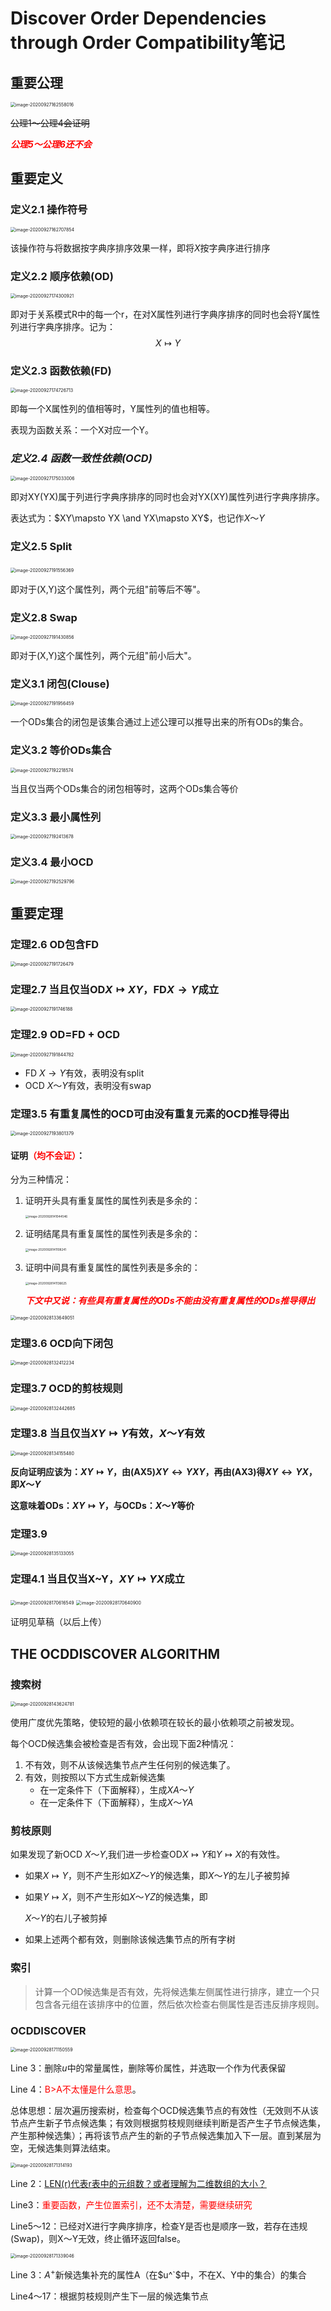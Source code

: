 # Discover Order Dependencies through Order Compatibility笔记

## 重要公理

<img src="/Users/chenjixuan/Library/Application Support/typora-user-images/image-20200927162558016.png" alt="image-20200927162558016" style="zoom:50%;" />

~~公理1～公理4会证明~~

<font color=#FF0000> ***公理5～公理6还不会*** </font>

## 重要定义

### 定义2.1 操作符号

<img src="/Users/chenjixuan/Library/Application Support/typora-user-images/image-20200927162707854.png" alt="image-20200927162707854" style="zoom:50%;" />

该操作符与将数据按字典序排序效果一样，即将$X$按字典序进行排序

### 定义2.2 顺序依赖(OD)

<img src="/Users/chenjixuan/Library/Application Support/typora-user-images/image-20200927174300921.png" alt="image-20200927174300921" style="zoom:50%;" />

即对于关系模式R中的每一个r，在对X属性列进行字典序排序的同时也会将Y属性列进行字典序排序。记为：
$$
X\mapsto Y
$$

### 定义2.3 函数依赖(FD)

<img src="/Users/chenjixuan/Library/Application Support/typora-user-images/image-20200927174726713.png" alt="image-20200927174726713" style="zoom:50%;" />

即每一个X属性列的值相等时，Y属性列的值也相等。

表现为函数关系：一个X对应一个Y。

### ***定义2.4 函数一致性依赖(OCD)***

<img src="/Users/chenjixuan/Library/Application Support/typora-user-images/image-20200927175033006.png" alt="image-20200927175033006" style="zoom:50%;" />

即对XY(YX)属于列进行字典序排序的同时也会对YX(XY)属性列进行字典序排序。

表达式为：$XY\mapsto YX \and YX\mapsto XY$，也记作$X～ Y$

### 定义2.5 Split



​											<img src="/Users/chenjixuan/Library/Application Support/typora-user-images/image-20200927191556369.png" alt="image-20200927191556369" style="zoom:50%;" />		

即对于(X,Y)这个属性列，两个元组"前等后不等"。

### 定义2.8 Swap

<img src="/Users/chenjixuan/Library/Application Support/typora-user-images/image-20200927191430856.png" alt="image-20200927191430856" style="zoom:50%;" />

即对于(X,Y)这个属性列，两个元组"前小后大"。

### 定义3.1 闭包(Clouse)

<img src="/Users/chenjixuan/Library/Application Support/typora-user-images/image-20200927191956459.png" alt="image-20200927191956459" style="zoom:50%;" />

一个ODs集合的闭包是该集合通过上述公理可以推导出来的所有ODs的集合。

### 定义3.2 等价ODs集合

<img src="/Users/chenjixuan/Library/Application Support/typora-user-images/image-20200927192218574.png" alt="image-20200927192218574" style="zoom:50%;" />

当且仅当两个ODs集合的闭包相等时，这两个ODs集合等价

### 定义3.3 最小属性列

<img src="/Users/chenjixuan/Library/Application Support/typora-user-images/image-20200927192413678.png" alt="image-20200927192413678" style="zoom:50%;" />

### 定义3.4 最小OCD

<img src="/Users/chenjixuan/Library/Application Support/typora-user-images/image-20200927192529796.png" alt="image-20200927192529796" style="zoom:50%;" />



## 重要定理

### 定理2.6 OD包含FD

<img src="/Users/chenjixuan/Library/Application Support/typora-user-images/image-20200927191726479.png" alt="image-20200927191726479" style="zoom:50%;" />

### 定理2.7 当且仅当OD$X\mapsto XY$，FD$X\to Y$成立

<img src="/Users/chenjixuan/Library/Application Support/typora-user-images/image-20200927191746188.png" alt="image-20200927191746188" style="zoom:50%;" />

### 定理2.9 OD=FD + OCD

<img src="/Users/chenjixuan/Library/Application Support/typora-user-images/image-20200927191844782.png" alt="image-20200927191844782" style="zoom:50%;" />

- FD $X\to Y$有效，表明没有split
- OCD $X ～ Y$有效，表明没有swap

### 定理3.5 有重复属性的OCD可由没有重复元素的OCD推导得出

<img src="/Users/chenjixuan/Library/Application Support/typora-user-images/image-20200927193801379.png" alt="image-20200927193801379" style="zoom:50%;" />

#### 证明<font color=#FF000>（均不会证）</font>：

分为三种情况：

1. 证明开头具有重复属性的属性列表是多余的：

   <img src="/Users/chenjixuan/Library/Application Support/typora-user-images/image-20200928141044546.png" alt="image-20200928141044546" style="zoom:33%;" />

2. 证明结尾具有重复属性的属性列表是多余的：

   <img src="/Users/chenjixuan/Library/Application Support/typora-user-images/image-20200928141108241.png" alt="image-20200928141108241" style="zoom:33%;" />

3. 证明中间具有重复属性的属性列表是多余的：

   <img src="/Users/chenjixuan/Library/Application Support/typora-user-images/image-20200928141136625.png" alt="image-20200928141136625" style="zoom:33%;" />

   

   <font color=#FF0000>***下文中又说：有些具有重复属性的ODs不能由没有重复属性的ODs推导得出***  </font>   

<img src="/Users/chenjixuan/Library/Application Support/typora-user-images/image-20200928133649051.png" alt="image-20200928133649051" style="zoom:50%;" />



### 定理3.6 OCD向下闭包

<img src="/Users/chenjixuan/Library/Application Support/typora-user-images/image-20200928132412234.png" alt="image-20200928132412234" style="zoom:50%;" />

### 定理3.7 OCD的剪枝规则

<img src="/Users/chenjixuan/Library/Application Support/typora-user-images/image-20200928132442685.png" alt="image-20200928132442685" style="zoom:50%;" />

### 定理3.8 当且仅当$XY \mapsto Y$有效，$X ～ Y$有效

<img src="/Users/chenjixuan/Library/Application Support/typora-user-images/image-20200928134155480.png" alt="image-20200928134155480" style="zoom:50%;" />

**反向证明应该为：$XY \mapsto Y$，由(AX5)$XY\leftrightarrow YXY$，再由(AX3)得$XY \leftrightarrow YX$，即$X ～ Y$**

**这意味着ODs：$XY \mapsto Y$，与OCDs：$X～Y$等价**

### 定理3.9

<img src="/Users/chenjixuan/Library/Application Support/typora-user-images/image-20200928135133055.png" alt="image-20200928135133055" style="zoom:50%;" />

### 定理4.1 当且仅当X~Y，$XY\mapsto YX$成立

​											<img src="/Users/chenjixuan/Library/Application Support/typora-user-images/image-20200928170616549.png" alt="image-20200928170616549" style="zoom:50%;" />											<img src="/Users/chenjixuan/Library/Application Support/typora-user-images/image-20200928170640900.png" alt="image-20200928170640900" style="zoom:50%;" />

证明见草稿（以后上传）

## THE OCDDISCOVER ALGORITHM

### 搜索树

<img src="/Users/chenjixuan/Library/Application Support/typora-user-images/image-20200928143624781.png" alt="image-20200928143624781" style="zoom:50%;" />

使用广度优先策略，使较短的最小依赖项在较长的最小依赖项之前被发现。

每个OCD候选集会被检查是否有效，会出现下面2种情况：

1. 不有效，则不从该候选集节点产生任何别的候选集了。
2. 有效，则按照以下方式生成新候选集
   - 在一定条件下（下面解释），生成$XA ～ Y$
   - 在一定条件下（下面解释），生成$X～YA$

### 剪枝原则

如果发现了新OCD $X～Y$,我们进一步检查OD$X \mapsto Y$和$Y\mapsto X$的有效性。

- 如果$X \mapsto Y$，则不产生形如$XZ～Y$的候选集，即$X～Y$的左儿子被剪掉

- 如果$Y\mapsto X$，则不产生形如$X～YZ$的候选集，即

  $X～Y$的右儿子被剪掉

- 如果上述两个都有效，则删除该候选集节点的所有字树

### 索引

> 计算一个OD候选集是否有效，先将候选集左侧属性进行排序，建立一个只包含各元组在该排序中的位置，然后依次检查右侧属性是否违反排序规则。



### OCDDISCOVER

<img src="/Users/chenjixuan/Library/Application Support/typora-user-images/image-20200928171150559.png" alt="image-20200928171150559" style="zoom:50%;" />

Line 3：删除$u$中的常量属性，删除等价属性，并选取一个作为代表保留

Line 4：<font color=#FF000>B>A不太懂是什么意思</font>。

总体思想：层次遍历搜索树，检查每个OCD候选集节点的有效性（无效则不从该节点产生新子节点候选集；有效则根据剪枝规则继续判断是否产生子节点候选集，产生那种候选集）；再将该节点产生的新的子节点候选集加入下一层。直到某层为空，无候选集则算法结束。

<img src="/Users/chenjixuan/Library/Application Support/typora-user-images/image-20200928171314193.png" alt="image-20200928171314193" style="zoom:50%;" />

Line 2：<u>LEN(r)代表r表中的元组数？或者理解为二维数组的大小？</u>

Line3：<font color=#FF000>重要函数，产生位置索引，还不太清楚，需要继续研究</font>

Line5～12：已经对X进行字典序排序，检查Y是否也是顺序一致，若存在违规(Swap)，则X～Y无效，终止循环返回false。

<img src="/Users/chenjixuan/Library/Application Support/typora-user-images/image-20200928171339046.png" alt="image-20200928171339046" style="zoom:50%;" />

Line 3：$A^+$新候选集补充的属性A（在$u^`$中，不在X、Y中的集合）的集合

Line4～17：根据剪枝规则产生下一层的候选集节点